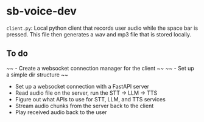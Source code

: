 # sb-voice-dev

`client.py`: Local python client that records user audio while the space bar is pressed. This file then generates a wav and mp3 file that is stored locally. 


## To do

~~ - Create a websocket connection manager for the client ~~
~~ - Set up a simple dir structure ~~
- Set up a websocket connection with a FastAPI server
- Read audio file on the server, run the STT -> LLM -> TTS
- Figure out what APIs to use for STT, LLM, and TTS services
- Stream audio chunks from the server back to the client 
- Play received audio back to the user 